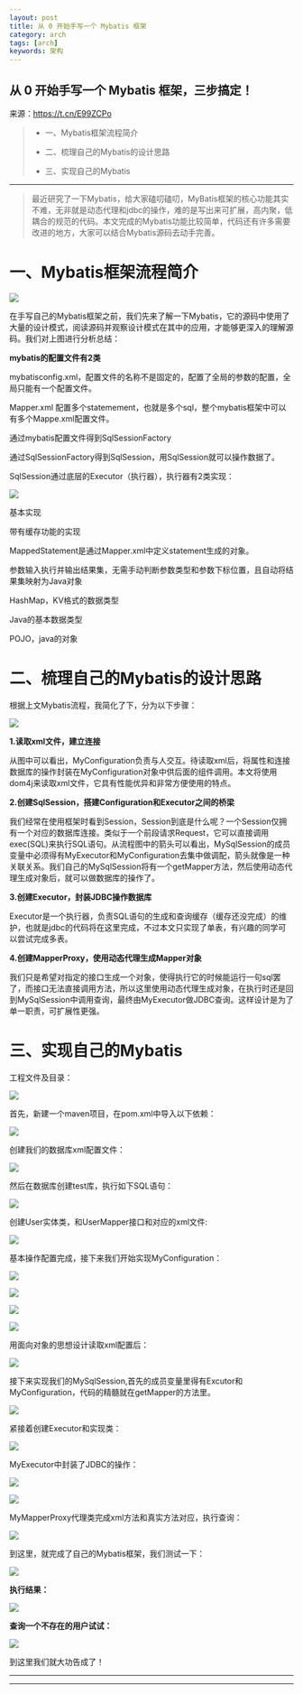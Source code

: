 ```yaml
---
layout: post
title: 从 0 开始手写一个 Mybatis 框架
category: arch
tags: [arch]
keywords: 架构
---
```



 

## 从 0 开始手写一个 Mybatis 框架，三步搞定！

来源：https://t.cn/E99ZCPo

> *   一、Mybatis框架流程简介
>     
>     
> *   二、梳理自己的Mybatis的设计思路
>     
>     
> *   三、实现自己的Mybatis

* * *

> 最近研究了一下Mybatis，给大家磕叨磕叨，MyBatis框架的核心功能其实不难，无非就是动态代理和jdbc的操作，难的是写出来可扩展，高内聚，低耦合的规范的代码。本文完成的Mybatis功能比较简单，代码还有许多需要改进的地方，大家可以结合Mybatis源码去动手完善。

# 一、Mybatis框架流程简介

![](https://ziyekudeng.github.io/assets/images/2019/0527/1.webp)

在手写自己的Mybatis框架之前，我们先来了解一下Mybatis，它的源码中使用了大量的设计模式，阅读源码并观察设计模式在其中的应用，才能够更深入的理解源码。我们对上图进行分析总结：

**mybatis的配置文件有2类**

mybatisconfig.xml，配置文件的名称不是固定的，配置了全局的参数的配置，全局只能有一个配置文件。

Mapper.xml 配置多个statemement，也就是多个sql，整个mybatis框架中可以有多个Mappe.xml配置文件。

通过mybatis配置文件得到SqlSessionFactory

通过SqlSessionFactory得到SqlSession，用SqlSession就可以操作数据了。

SqlSession通过底层的Executor（执行器），执行器有2类实现：

![](https://ziyekudeng.github.io/assets/images/2019/0527/2.webp)

基本实现

带有缓存功能的实现

MappedStatement是通过Mapper.xml中定义statement生成的对象。

参数输入执行并输出结果集，无需手动判断参数类型和参数下标位置，且自动将结果集映射为Java对象

HashMap，KV格式的数据类型

Java的基本数据类型

POJO，java的对象

# 二、梳理自己的Mybatis的设计思路

根据上文Mybatis流程，我简化了下，分为以下步骤：

![](https://ziyekudeng.github.io/assets/images/2019/0527/3.webp)

**1.读取xml文件，建立连接**

从图中可以看出，MyConfiguration负责与人交互。待读取xml后，将属性和连接数据库的操作封装在MyConfiguration对象中供后面的组件调用。本文将使用dom4j来读取xml文件，它具有性能优异和非常方便使用的特点。

**2.创建SqlSession，搭建Configuration和Executor之间的桥梁**

我们经常在使用框架时看到Session，Session到底是什么呢？一个Session仅拥有一个对应的数据库连接。类似于一个前段请求Request，它可以直接调用exec(SQL)来执行SQL语句。从流程图中的箭头可以看出，MySqlSession的成员变量中必须得有MyExecutor和MyConfiguration去集中做调配，箭头就像是一种关联关系。我们自己的MySqlSession将有一个getMapper方法，然后使用动态代理生成对象后，就可以做数据库的操作了。

**3.创建Executor，封装JDBC操作数据库**

Executor是一个执行器，负责SQL语句的生成和查询缓存（缓存还没完成）的维护，也就是jdbc的代码将在这里完成，不过本文只实现了单表，有兴趣的同学可以尝试完成多表。

**4.创建MapperProxy，使用动态代理生成Mapper对象**

我们只是希望对指定的接口生成一个对象，使得执行它的时候能运行一句sql罢了，而接口无法直接调用方法，所以这里使用动态代理生成对象，在执行时还是回到MySqlSession中调用查询，最终由MyExecutor做JDBC查询。这样设计是为了单一职责，可扩展性更强。

# 三、实现自己的Mybatis

工程文件及目录：

![](https://ziyekudeng.github.io/assets/images/2019/0527/4.webp)

首先，新建一个maven项目，在pom.xml中导入以下依赖：

![](https://ziyekudeng.github.io/assets/images/2019/0527/5.webp)

创建我们的数据库xml配置文件：

![](https://ziyekudeng.github.io/assets/images/2019/0527/6.webp)

然后在数据库创建test库，执行如下SQL语句：

![](https://ziyekudeng.github.io/assets/images/2019/0527/7.webp)

创建User实体类，和UserMapper接口和对应的xml文件:

![](https://ziyekudeng.github.io/assets/images/2019/0527/8.webp)

基本操作配置完成，接下来我们开始实现MyConfiguration：

![](https://ziyekudeng.github.io/assets/images/2019/0527/9.webp)

![](https://ziyekudeng.github.io/assets/images/2019/0527/10.webp)

![](https://ziyekudeng.github.io/assets/images/2019/0527/11.webp)

![](https://ziyekudeng.github.io/assets/images/2019/0527/12.webp)

用面向对象的思想设计读取xml配置后：

![](https://ziyekudeng.github.io/assets/images/2019/0527/13.webp)

接下来实现我们的MySqlSession,首先的成员变量里得有Excutor和MyConfiguration，代码的精髓就在getMapper的方法里。

![](https://ziyekudeng.github.io/assets/images/2019/0527/14.webp)

紧接着创建Executor和实现类：

![](https://ziyekudeng.github.io/assets/images/2019/0527/15.webp)

MyExecutor中封装了JDBC的操作：

![](https://ziyekudeng.github.io/assets/images/2019/0527/16.webp)

![](https://ziyekudeng.github.io/assets/images/2019/0527/17.webp)

MyMapperProxy代理类完成xml方法和真实方法对应，执行查询：

![](https://ziyekudeng.github.io/assets/images/2019/0527/18.webp)

到这里，就完成了自己的Mybatis框架，我们测试一下：

![](https://ziyekudeng.github.io/assets/images/2019/0527/19.webp)

**执行结果：**

![](https://ziyekudeng.github.io/assets/images/2019/0527/20.webp)

**查询一个不存在的用户试试：**

![](https://ziyekudeng.github.io/assets/images/2019/0527/21.webp)

到这里我们就大功告成了！

* * *

* * *
